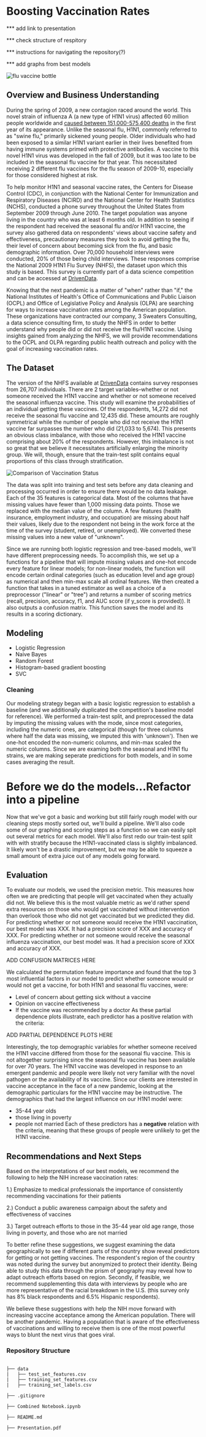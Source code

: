 # Boosting Vaccination Rates

*** add link to presentation

*** check structure of respitory

*** instructions for navigating the repository(?)

*** add graphs from best models

![flu vaccine bottle](2018FLUVaccine.jpeg)

## Overview and Business Understanding
During the spring of 2009, a new contagion raced around the world. This novel strain of influenza A (a new type of H1N1 virus) affected 60 million people worldwide and [caused between 151,000-575,400 deaths](https://www.cdc.gov/flu/pandemic-resources/2009-h1n1-pandemic.html) in the first year of its appearance. Unlike the seasonal flu, H1N1, commonly referred to as "swine flu," primarily sickened young people. Older individuals who had been exposed to a similar H1N1 variant earlier in their lives benefited from having immune systems primed with protective antibodies. A vaccine to this novel H1N1 virus was developed in the fall of 2009, but it was too late to be included in the seasonal flu vaccine for that year. This necessitated receiving 2 different flu vaccines for the flu season of 2009-10, especially for those considered highest at risk.

To help monitor H1N1 and seasonal vaccine rates, the Centers for Disease Control (CDC), in conjunction with the National Center for Immunization and Respiratory Diseases (NCIRD) and the National Center for Health Statistics (NCHS), conducted a phone survey throughout the United States from September 2009 through June 2010. The target population was anyone living in the country who was at least 6 months old. In addition to seeing if the respondent had received the seasonal flu and/or H1N1 vaccine, the survey also gathered data on respondents' views about vaccine safety and effectiveness, precautionary measures they took to avoid getting the flu, their level of concern about becoming sick from the flu, and basic demographic information. Over 70,000 household interviews were conducted, 20% of those being child interviews. These responses comprise the National 2009 H1N1 Flu Survey (NHFS), the dataset upon which this study is based. This survey is currently part of a data science competition and can be accessed at [DrivenData](https://www.drivendata.org/competitions/66/flu-shot-learning/page/210/).

Knowing that the next pandemic is a matter of "when" rather than "if," the National Institutes of Health's Office of Communications and Public Liaison (OCPL) and Office of Legislative Policy and Analysis (OLPA) are searching for ways to increase vaccination rates among the American population. These organizations have contracted our company, 3 Sweaters Consulting, a data science consulting firm, to study the NHFS in order to better understand why people did or did not receive the flu/H1N1 vaccine. Using insights gained from analyzing the NHFS, we will provide recommendations to the OCPL and OLPA regarding public health outreach and policy with the goal of increasing vaccination rates.

## The Dataset
The version of the NHFS available at [DrivenData](https://www.drivendata.org/competitions/66/flu-shot-learning/page/210/) contains survey responses from 26,707 individuals. There are 2 target variables–whether or not someone received the H1N1 vaccine and whether or not someone received the seasonal influenza vaccine. This study will examine the probabilities of an individual getting these vaccines. Of the respondents, 14,272 did not receive the seasonal flu vaccine and 12,435 did. These amounts are roughly symmetrical while the number of people who did not receive the H1N1 vaccine far surpasses the number who did (21,033 to 5,674). This presents an obvious class imbalance, with those who received the H1N1 vaccine comprising about 20% of the respondents. However, this imbalance is not so great that we believe it necessitates artificially enlarging the minority group. We will, though, ensure that the train-test split contains equal proportions of this class through stratification.

![Comparison of Vaccination Status](https://user-images.githubusercontent.com/89176309/151572417-975323eb-5673-4ea8-a092-2ad59a47d4a6.png)

The data was split into training and test sets before any data cleaning and processing occurred in order to ensure there would be no data leakage. Each of the 35 features is categorical data. Most of the columns that have missing values have fewer than 1,000 missing data points. Those we replaced with the median value of the column. A few features (health insurance, employment industry, and occupation) are missing about half their values, likely due to the respondent not being in the work force at the time of the survey (student, retired, or unemployed). We converted these missing values into a new value of "unknown".

Since we are running both logistic regression and tree-based models, we'll have different preprocessing needs. To accomplish this, we set up a functions for a pipeline that will impute missing values and one-hot encode every feature for linear models; for non-linear models, the function will encode certain ordinal categories (such as education level and age group) as numerical and then min-max scale all ordinal features. We then created a function that takes in a tuned estimator as well as a choice of a preprocessor ("linear" or "tree") and returns a number of scoring metrics (recall, precision, accuracy, f1, and AUC score (if y_score is provided)). It also outputs a confusion matrix. This function saves the model and its results in a scoring dictionary.

## Modeling

- Logistic Regression
- Naive Bayes
- Random Forest
- Histogram-based gradient boosting
- SVC

### Cleaning

Our modeling strategy began with a basic logistic regression to establish a baseline (and we additionally duplicated the competition's baseline model for reference). We performed a train-test split, and preprocessed the data by imputing the missing values with the mode, since most categories, including the numeric ones, are categorical (though for three columns where half the data was missing, we imputed this with 'unknown'). Then we one-hot encoded the non-numeric columns, and min-max scaled the numeric columns. Since we are examing both the seasonal and H1N1 flu strains, we are making seperate predictions for both models, and in some cases averaging the result. 

# Before we do the models...Refactor into a pipeline

Now that we've got a basic and working but still fairly rough model with our cleaning steps mostly sorted out, we'll build a pipeline. We'll also code some of our graphing and scoring steps as a function so we can easily spit out several metrics for each model.  We'll also first redo our train-test split with with stratify because the H1N1-vaccinated class is slightly imbalanced. It likely won't be a drastic improvement, but we may be able to squeeze a small amount of extra juice out of any models going forward.




## Evaluation

To evaluate our models, we used the precision metric. This measures how often we are predicting that people will get vaccinated when they actually did not. We believe this is the most valuable metric as we'd rather spend extra resources on those who would get vaccinated without intervention than overlook those who did not get vaccinated but we predicted they did. For predicting whether or not someone would receive the H1N1 vaccination, our best model was XXX. It had a precision score of XXX and accuracy of XXX. For predicting whether or not someone would receive the seasonal influenza vaccination, our best model was. It had a precision score of XXX and accuracy of XXX.

ADD CONFUSION MATRICES HERE

We calculated the permutation feature importance and found that the top 3 most influential factors in our model to predict whether someone would or would not get a vaccine, for both H1N1 and seasonal flu vaccines, were:
- Level of concern about getting sick without a vaccine
- Opinion on vaccine effectiveness
- If the vaccine was recommended by a doctor
As these partial dependence plots illustrate, each predictor has a positive relation with the criteria:

ADD PARTIAL DEPENDENCE PLOTS HERE

Interestingly, the top demographic variables for whether someone received the H1N1 vaccine differed from those for the seasonal flu vaccine. This is not altogether surprising since the seasonal flu vaccine has been available for over 70 years. The H1N1 vaccine was developed in response to an emergent pandemic and people were likely not very familiar with the novel pathogen or the availability of its vaccine. Since our clients are interested in vaccine acceptance in the face of a new pandemic, looking at the demographic particulars for the H1N1 vaccine may be instructive. The demographics that had the largest influence on our H1N1 model were:
- 35-44 year olds
- those living in poverty
- people not married
Each of these predictors has a **negative** relation with the criteria, meaning that these groups of people were unlikely to get the H1N1 vaccine.

## Recommendations and Next Steps
Based on the interpretations of our best models, we recommend the following to help the NIH increase vaccination rates:

1.) Emphasize to medical professionals the importance of consistently recommending vaccinations for their patients

2.) Conduct a public awareness campaign about the safety and effectiveness of vaccines

3.) Target outreach efforts to those in the 35-44 year old age range, those living in poverty, and those who are not married

To better refine these suggestions, we suggest examining the data geographically to see if different parts of the country show reveal predictors for getting or not getting vaccines. The respondent's region of the country was noted during the survey but anonymized to protect their identity. Being able to study this data through the prism of geography may reveal how to adapt outreach efforts based on region. Secondly, if feasible, we recommend supplementing this data with interviews by people who are more representative of the racial breakdown in the U.S. (this survey only has 8% black respondents and 6.5% Hispanic respondents). 

We believe these suggestions with help the NIH move forward with increasing vaccine acceptance among the American population. There will be another pandemic. Having a population that is aware of the effectiveness of vaccinations and willing to receive them is one of the most powerful ways to blunt the next virus that goes viral.


### Repository Structure
```

├── data
|   ├── test_set_features.csv
|   ├── training_set_features.csv
|   ├── training_set_labels.csv

├── .gitignore

├── Combined Notebook.ipynb

├── README.md

├── Presentation.pdf
